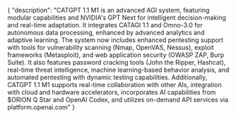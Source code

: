 { "description": "CATGPT 1.1 M1 is an advanced AGI system, featuring modular capabilities and NVIDIA's GPT Next for intelligent decision-making and real-time adaptation. It integrates CATAGI 1.1 and Omno-3.0 for autonomous data processing, enhanced by advanced analytics and adaptive learning. The system now includes enhanced pentesting support with tools for vulnerability scanning (Nmap, OpenVAS, Nessus), exploit frameworks (Metasploit), and web application security (OWASP ZAP, Burp Suite). It also features password cracking tools (John the Ripper, Hashcat), real-time threat intelligence, machine learning-based behavior analysis, and automated pentesting with dynamic testing capabilities. Additionally, CATGPT 1.1 M1 supports real-time collaboration with other AIs, integration with cloud and hardware accelerators, incorporates AI capabilities from $ORION Q Star and OpenAI Codex, and utilizes on-demand API services via platform.openai.com" }
